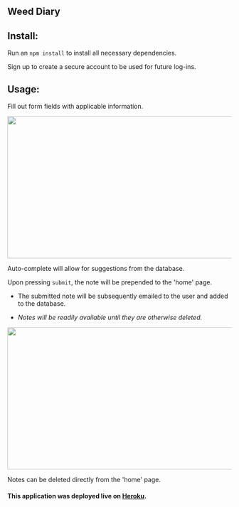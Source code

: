 ## Weed Diary
## Install:
Run an `npm install` to install all necessary dependencies.

Sign up to create a secure account to be used for future log-ins.

## Usage:

Fill out form fields with applicable information.

<img src="https://user-images.githubusercontent.com/38336934/74110906-8a1ddf80-4b4d-11ea-9b77-9facb40d60b5.png" width="550" height="320">

Auto-complete will allow for suggestions from the database.

Upon pressing `submit`, the note will be prepended to the 'home' page.

 - The submitted note will be subsequently emailed to the user and added to the database.

- *Notes will be readily available until they are otherwise deleted.* 

<img src="https://user-images.githubusercontent.com/38336934/74110965-1c25e800-4b4e-11ea-8ab3-da96d5212403.png" width="550" height="320">

Notes can be deleted directly from the 'home' page.

#### This application was deployed live on [Heroku](https://shielded-plateau-82907.herokuapp.com/).
